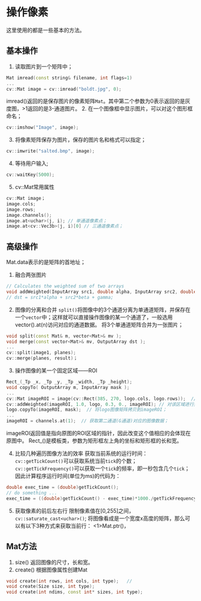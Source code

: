 # 操作像素
 这里使用的都是一些基本的方法。

## 基本操作

1. 读取图片到一个矩阵中；
```cpp
Mat imread(const string& filename, int flags=1)
...
cv::Mat image = cv::imread("boldt.jpg", 0);
```
imread()返回的是保存图片的像素矩阵`Mat`。其中第二个参数为0表示返回的是灰度图，>1返回的是3-通道图片。
2. 在一个图像框中显示图片，可以对这个图形框命名；
```cpp
cv::imshow("Image", image);
```
3. 将像素矩阵保存为图片，保存的图片名和格式可以指定；
```cpp
cv::imwrite("salted.bmp", image);
```
4. 等待用户输入;
```cpp
cv::waitKey(5000);
```
5. cv::Mat常用属性
```cpp
cv::Mat image；
image.cols;
image.rows;
image.channels();
image.at<uchar>(j, i); // 单通道像素点；
image.at<cv::Vec3b>(j, i)[0] // 三通道像素点；
```

## 高级操作
Mat.data表示的是矩阵的首地址；

1. 融合两张图片
```cpp
// Calculates the weighted sum of two arrays
void addWeighted(InputArray src1, double alpha, InputArray src2, double beta, double gamma, OutputArray dst, int dtype=-1)
// dst = src1*alpha + src2*beta + gamma;
```
2. 图像的分离和合并
`split()`将图像中的3个通道分离为单通道矩阵，并保存在一个`vector`中；这样就可以直接操作图像的某一个通道了，一般选用vector<Mat>().at(n)访问对应的通道数据。
将3个单通道矩阵合并为一张图片；
```cpp
void split(const Mat& m, vector<Mat>& mv );
void merge(const vector<Mat>& mv, OutputArray dst );
...
cv::split(image1, planes);
cv::merge(planes, result)；
```


3. 操作图像的某一个固定区域——ROI
```cpp
Rect_(_Tp _x, _Tp _y, _Tp _width, _Tp _height);
void copyTo( OutputArray m, InputArray mask );
...
cv::Mat imageROI = image(cv::Rect(385, 270, logo.cols, logo.rows));  // 获取图片中的某一区域
cv::addWeighted(imageROI, 1.0, logo, 0.3, 0., imageROI); // 对该区域进行处理
logo.copyTo(imageROI, mask);  // 将logo图像矩阵拷贝到imageROI；
...
imageROI = channels.at(1);  // 获取第二通道(G通道)对应的图像数据；
```
imageROI返回值是指向原图的ROI区域的指针，因此改变这个值相应的会体现在原图中。
Rect_()是模板类，参数为矩形框左上角的坐标和矩形框的长和宽。

4. 比较几种遍历图像方法的效率
获取当前系统的运行时间：
`cv::getTickCount()`可以获取系统当前`tick`的个数；
`cv::getTickFrequency()`可以获取一个`tick`的频率，即一秒包含几个`tick`；
因此计算程序运行时间(单位为ms)的代码为：
```cpp
double exec_time = (double)getTickCount();
// do something ...
exec_time = ((double)getTickCount() - exec_time)*1000./getTickFrequency();
```

5. 获取像素的前后左右行
 限制像素值在[0,255]之间，`cv::saturate_cast<uchar>()`;
 将图像看成是一个宽度x高度的矩阵，那么可以有以下3种方式来获取当前行：
 <1>Mat.ptr()，





## Mat方法
1. size()
返回图像的尺寸，长和宽。
2. create()
根据图像属性创建Mat
```cpp
void create(int rows, int cols, int type);   // 
void create(Size size, int type);
void create(int ndims, const int* sizes, int type);
```